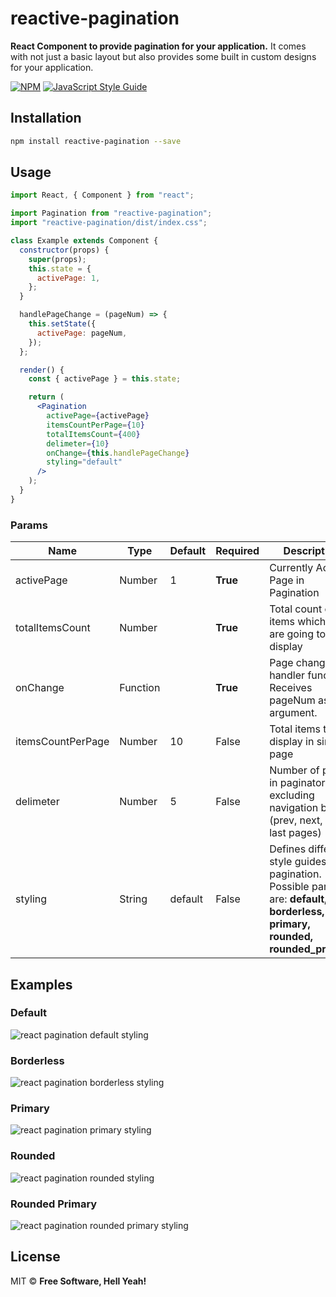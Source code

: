 # reactive-pagination

**React Component to provide pagination for your application.** It comes with not just a basic layout but also provides some built in custom designs for your application.

[![NPM](https://img.shields.io/npm/v/reactive-pagination.svg)](https://www.npmjs.com/package/reactive-pagination) [![JavaScript Style Guide](https://img.shields.io/badge/code_style-standard-brightgreen.svg)](https://standardjs.com)

## Installation

```bash
npm install reactive-pagination --save
```

## Usage

```jsx
import React, { Component } from "react";

import Pagination from "reactive-pagination";
import "reactive-pagination/dist/index.css";

class Example extends Component {
  constructor(props) {
    super(props);
    this.state = {
      activePage: 1,
    };
  }

  handlePageChange = (pageNum) => {
    this.setState({
      activePage: pageNum,
    });
  };

  render() {
    const { activePage } = this.state;

    return (
      <Pagination
        activePage={activePage}
        itemsCountPerPage={10}
        totalItemsCount={400}
        delimeter={10}
        onChange={this.handlePageChange}
        styling="default"
      />
    );
  }
}
```

### Params

| Name              | Type     | Default | Required | Description                                                                                                                    |
| ----------------- | -------- | ------- | -------- | ------------------------------------------------------------------------------------------------------------------------------ |
| activePage        | Number   | 1       | **True** | Currently Active Page in Pagination                                                                                            |
| totalItemsCount   | Number   |         | **True** | Total count of items which you are going to display                                                                            |
| onChange          | Function |         | **True** | Page change handler function. Receives pageNum as argument.                                                                    |
| itemsCountPerPage | Number   | 10      | False    | Total items to display in single page                                                                                          |
| delimeter         | Number   | 5       | False    | Number of pages in paginator, excluding navigation blocks (prev, next, first, last pages)                                      |
| styling           | String   | default | False    | Defines different style guides for pagination. Possible params are: **default, borderless, primary, rounded, rounded_primary** |

## Examples

### Default

![react pagination default styling](https://i.imgur.com/ffVHK4Q.png)

### Borderless

![react pagination borderless styling](https://i.imgur.com/FyAsfiC.png)

### Primary

![react pagination primary styling](https://i.imgur.com/XipxXrw.png)

### Rounded

![react pagination rounded styling](https://i.imgur.com/W8sLzVo.png)

### Rounded Primary

![react pagination rounded primary styling](https://i.imgur.com/ULzG0s1.png)

## License

MIT © [](https://github.com/)
**Free Software, Hell Yeah!**
